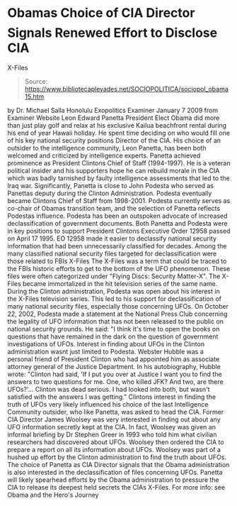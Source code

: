 # Obamas Choice of CIA Director Signals Renewed Effort to Disclose CIA 
X-Files

> Source: https://www.bibliotecapleyades.net/SOCIOPOLITICA/sociopol_obama15.htm

by Dr. Michael Salla
Honolulu Exopolitics Examiner
January 7 2009
from
Examiner Website
Leon Edward Panetta
President Elect Obama did more than just play golf and relax at his
exclusive Kailua beachfront rental during his end of year Hawaii holiday. He
spent time deciding on who would fill one of his key national security
positions Director of the CIA. His choice of an outsider to the
intelligence community, Leon Panetta, has been
both welcomed and
criticized by intelligence experts.
Panetta achieved prominence as President Clintons Chief of Staff
(1994-1997). He is a veteran political insider and his supporters hope he
can rebuild morale in the CIA which was badly tarnished by faulty
intelligence assessments that led to the Iraq war.
Significantly, Panetta is close to John Podesta who served as Panettas
deputy during the Clinton Administration. Podesta eventually became
Clintons Chief of Staff from 1998-2001. Podesta currently serves as
co-chair of Obamas transition team, and the selection of Panetta reflects
Podestas influence.
Podesta has been an outspoken advocate of increased declassification of
government documents. Both Panetta and Podesta were in key positions to
support President Clintons
Executive Order 12958 passed on April 17 1995. EO 12958 made it easier to declassify national security information that had
been unnecessarily classified for decades.
Among the many classified national security files targeted for
declassification were those related to FBIs X-Files The X-Files was a term
that could be traced to the FBIs historic efforts to get to the bottom of
the UFO phenomenon. These files were often categorized under "Flying Discs:
Security Matter-X". The X-Files became immortalized in the hit television
series of the same name.
During the Clinton administration, Podesta was open about his interest in
the X-Files television series. This led to his support for declassification
of many national security files, especially those concerning UFOs. On
October 22, 2002, Podesta made a statement at the National Press Club
concerning the legality of UFO information that has not been released to the
public on national security grounds.
He said:
"I think it's time to open the
books on questions that have remained in the dark on the question of
government investigations of UFOs.
Interest in finding about UFOs in the Clinton administration wasnt just
limited to Podesta.
Webster Hubble was a personal friend of President Clinton who had appointed
him as associate attorney general of the Justice Department. In his
autobiography,
Hubble wrote:
"Clinton had said, 'If I put you over at
Justice I want you to find the answers to two questions for me. One, who
killed JFK? And two, are there UFOs?'... Clinton was dead serious. I had
looked into both, but wasn't satisfied with the answers I was getting."
Clintons interest in finding the truth of UFOs very likely influenced his
choice of the last Intelligence Community outsider, who like Panetta, was
asked to head the CIA. Former CIA Director James Woolsey was very interested
in finding out about any UFO information secretly kept at the CIA.
In fact, Woolsey was given
an informal
briefing by Dr
Stephen Greer in 1993 who told him what civilian
researchers had discovered about UFOs. Woolsey then ordered the CIA to
prepare a report on all its information about UFOs. Woolsey was part of a
hushed up effort by the Clinton administration to find the truth about UFOs.
The choice of Panetta as CIA Director signals that the Obama administration
is also interested in the declassification of files concerning UFOs. Panetta
will likely spearhead efforts by the Obama administration to pressure the
CIA to release its deepest held secrets the CIAs X-Files.
For more info: see
Obama and the Hero's Journey
